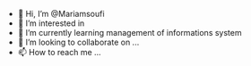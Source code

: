 - 👋 Hi, I’m @Mariamsoufi
- 👀 I’m interested in 
- 🌱 I’m currently learning management of informations system
- 💞️ I’m looking to collaborate on ...
- 📫 How to reach me ...

<!---
Mariamsoufi/Mariamsoufi is a ✨ special ✨ repository because its `README.md` (this file) appears on your GitHub profile.
You can click the Preview link to take a look at your changes.
--->
